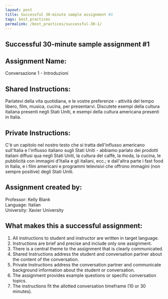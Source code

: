 ```yaml
---
layout: post
title: Successful 30-minute sample assignment #1
tags: best_practices
permalink: /best_practices/successful-30-1/
---
```


## Successful 30-minute sample assignment #1    

## Assignment Name: 
Conversazione 1 - Introduzioni

## Shared Instructions: 
Parlatevi della vita quotidiana, e le vostre preferenze - attività del tempo libero, film, musica, cucina, per presentarvi. Discutete esempi della cultura italiana presenti negli Stati Uniti, e esempi della cultura americana presenti in Italia.

## Private Instructions: 
C'è un capitolo nel nostro testo che si tratta dell'influsso americano sull'Italia e l'influsso italiano sugli Stati Uniti - abbiamo parlato dei prodotti italiani diffusi qua negli Stati Uniti, la cultura del caffè, la moda, la cucina, le pubblicità con immagini d'Italia e gli italiani, ecc.; e dall'altra parte i fast food in Italia, e i film americani e programmi televisivi che offrono immagini (non sempre positive) degli Stati Uniti.

## Assignment created by:
Professor: Kelly Blank     
Language: Italian     
University: Xavier University  

## What makes this a successful assignment:
1. All instructions to student and instructor are written in target language.
2. Instructions are brief and precise and include only one assignment.
3. There is a central theme to the assignment that is clearly communicated.
4. Shared Instructions address the student and conversation partner about the content of the conversation.
5. Private Instructions address the conversation partner and communicate background information about the student or conversation.
6. The assignment provides example questions or specific conversation topics.
7. The instructions fit the allotted conversation timeframe (10 or 30 minutes).